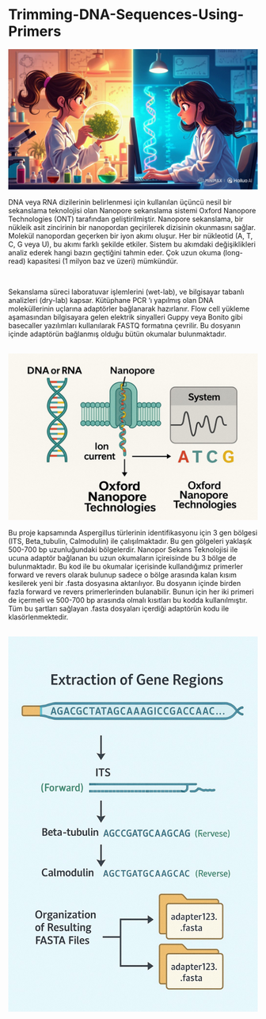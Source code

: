 # Trimming-DNA-Sequences-Using-Primers

<img src="Pictures/Coverimage.png">
<p> DNA veya RNA dizilerinin belirlenmesi için kullanılan üçüncü nesil bir sekanslama teknolojisi olan Nanopore sekanslama sistemi Oxford Nanopore Technologies (ONT) tarafından geliştirilmiştir. Nanopore sekanslama, bir nükleik asit zincirinin bir nanopordan geçirilerek dizisinin okunmasını sağlar. Molekül nanopordan geçerken bir iyon akımı oluşur. Her bir nükleotid (A, T, C, G veya U), bu akımı farklı şekilde etkiler. Sistem bu akımdaki değişiklikleri analiz ederek hangi bazın geçtiğini tahmin eder. Çok uzun okuma (long-read) kapasitesi (1 milyon baz ve üzeri) mümkündür.</p> <br>
<p> Sekanslama süreci laboratuvar işlemlerini (wet-lab), ve bilgisayar tabanlı analizleri (dry-lab) kapsar. Kütüphane PCR ‘ı yapılmış olan DNA moleküllerinin uçlarına adaptörler bağlanarak hazırlanır. Flow cell yükleme aşamasından bilgisayara gelen elektrik sinyalleri Guppy veya Bonito gibi basecaller yazılımları kullanılarak FASTQ formatına çevrilir. Bu dosyanın içinde adaptörün bağlanmış olduğu bütün okumalar bulunmaktadır.</p> <br>
<img src="Pictures/nanoporsequence.png">
<p> Bu proje kapsamında Aspergillus türlerinin identifikasyonu için 3 gen bölgesi (ITS, Beta_tubulin, Calmodulin) ile çalışılmaktadır. Bu gen gölgeleri yaklaşık 500-700 bp uzunluğundaki bölgelerdir. Nanopor Sekans Teknolojisi ile ucuna adaptör bağlanan bu uzun okumaların içireisinde bu 3 bölge de bulunmaktadır. Bu kod ile bu okumalar içerisinde kullandığımız primerler forward ve revers olarak bulunup sadece o bölge arasında kalan kısım kesilerek yeni bir .fasta dosyasına aktarılıyor. Bu dosyanın içinde birden fazla forward ve revers primerlerinden bulanabilir. Bunun için her iki primeri de içermeli ve 500-700 bp arasında olmalı kısıtları bu kodda kullanılmıştır. Tüm bu şartları sağlayan .fasta dosyaları içerdiği adaptörün kodu ile klasörlenmektedir. </p> <br>
<img src="Pictures/folderorganization.png">
